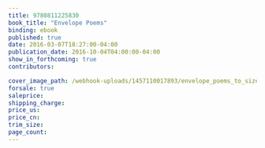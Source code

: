 ```yaml
---
title: 9780811225830
book_title: "Envelope Poems"
binding: ebook
published: true
date: 2016-03-07T18:27:00-04:00
publication_date: 2016-10-04T04:00:00-04:00
show_in_forthcoming: true
contributors:

cover_image_path: /webhook-uploads/1457110017893/envelope_poems_to_size.tif
forsale: true
saleprice:
shipping_charge:
price_us:
price_cn:
trim_size:
page_count:
---
```


